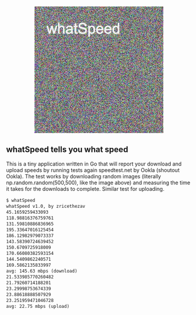 <p align="center">
  <img alt="whatSpeed" src="https://raw.githubusercontent.com/zricethezav/gifs/master/whatspeed.png" />
</p>

## whatSpeed tells you what speed
This is a tiny application written in Go that will report your download and upload speeds by running tests again speedtest.net by Ookla (shoutout Ookla). The test works by downloading random images (literally np.random.random(500,500), like the image above) and measuring the time it takes for the downloads to complete. Similar test for uploading.  

```
$ whatSpeed
whatSpeed v1.0, by zricethezav
45.1659259433093
118.98816376759761
131.59810886836965
195.33647016125454
186.12982979073337
143.58390724639452
150.6709725918009
170.66080382593154
144.5409862240571
169.5862135833997
avg: 145.63 mbps (download)
21.533985770260482
21.79260714188201
23.29998753674339
23.88618888507929
23.251959471046728
avg: 22.75 mbps (upload)
```
